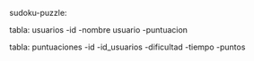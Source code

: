 sudoku-puzzle:

tabla: usuarios
-id
-nombre usuario
-puntuacion

tabla: puntuaciones
-id
-id_usuarios
-dificultad
-tiempo
-puntos
